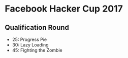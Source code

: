 # Facebook Hacker Cup 2017

## Qualification Round

* 25: Progress Pie 
* 30: Lazy Loading 
* 45: Fighting the Zombie 

